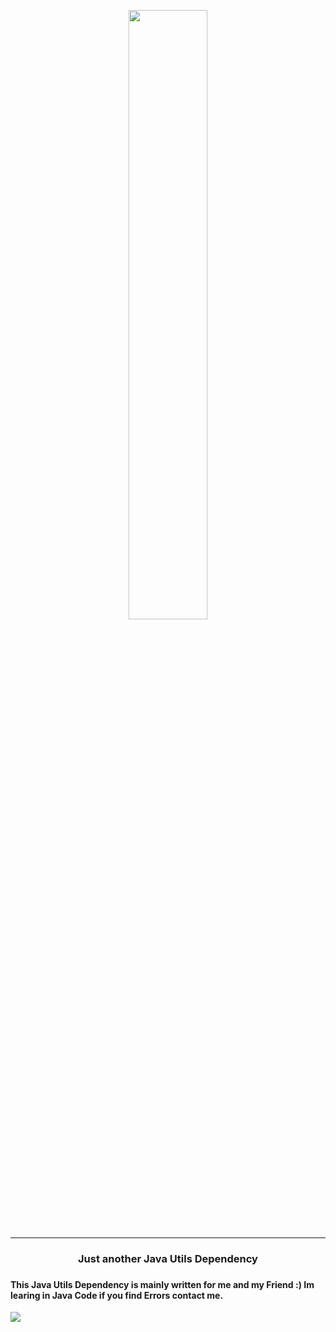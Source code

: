 <p align="center">
<img width="50%" src="https://user-images.githubusercontent.com/109388773/228741406-a0935a7c-d0d8-47cb-ae3b-e0ab00e14843.png">
</p>
<hr>
<h3 align="center">Just another Java Utils Dependency<h3>
    
<h4 alighn="center">This Java Utils Dependency is mainly written for me and my Friend :) Im learing in Java Code if you find Errors contact me.</h4>

[![](https://jitpack.io/v/whyauthentic/javautils.svg)](https://jitpack.io/#whyauthentic/javautils)


